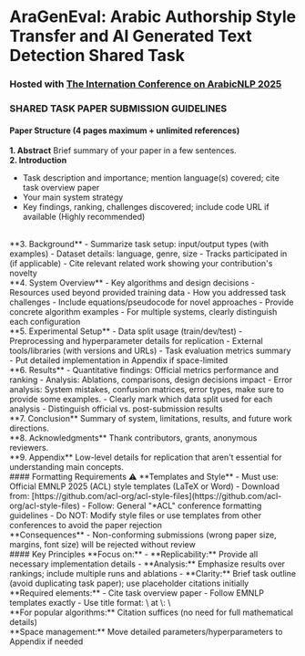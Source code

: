 # **AraGenEval**: Arabic Authorship Style Transfer and AI Generated Text Detection Shared Task 

### Hosted with [The Internation Conference on ArabicNLP 2025](https://arabicnlp2025.sigarab.org/)


### SHARED TASK PAPER SUBMISSION GUIDELINES

#### Paper Structure (4 pages maximum + unlimited references)
**1. Abstract**
Brief summary of your paper in a few sentences.
<br>
**2. Introduction** 
- Task description and importance; mention language(s) covered; cite task overview paper
- Your main system strategy
- Key findings, ranking, challenges discovered; include code URL if available (Highly recommended)
<br>
**3. Background**
- Summarize task setup: input/output types (with examples)
- Dataset details: language, genre, size
- Tracks participated in (if applicable)
- Cite relevant related work showing your contribution's novelty
<br>
**4. System Overview** 
- Key algorithms and design decisions
- Resources used beyond provided training data
- How you addressed task challenges
- Include equations/pseudocode for novel approaches
- Provide concrete algorithm examples
- For multiple systems, clearly distinguish each configuration
<br>
**5. Experimental Setup**
- Data split usage (train/dev/test)
- Preprocessing and hyperparameter details for replication
- External tools/libraries (with versions and URLs)
- Task evaluation metrics summary
- Put detailed implementation in Appendix if space-limited
<br>
**6. Results**
- Quantitative findings: Official metrics performance and ranking
- Analysis: Ablations, comparisons, design decisions impact
- Error analysis: System mistakes, confusion matrices, error types, make sure to provide some examples.
- Clearly mark which data split used for each analysis
- Distinguish official vs. post-submission results
<br>
**7. Conclusion**
Summary of system, limitations, results, and future work directions.
<br>
**8. Acknowledgments**
Thank contributors, grants, anonymous reviewers.
<br>
**9. Appendix**
Low-level details for replication that aren't essential for understanding main concepts.
<br>
#### Formatting Requirements ⚠️
**Templates and Style**
- Must use: Official EMNLP 2025 (ACL) style templates (LaTeX or Word)
- Download from: [https://github.com/acl-org/acl-style-files](https://github.com/acl-org/acl-style-files)
- Follow: General "*ACL" conference formatting guidelines
- Do NOT: Modify style files or use templates from other conferences to avoid the paper rejection
<br>
**Consequences**
- Non-conforming submissions (wrong paper size, margins, font size) will be rejected without review
<br>
#### Key Principles
**Focus on:**
- **Replicability:** Provide all necessary implementation details
- **Analysis:** Emphasize results over rankings; include multiple runs and ablations
- **Clarity:** Brief task outline (avoid duplicating task paper); use placeholder citations initially
<br>
**Required elements:**
- Cite task overview paper
- Follow EMNLP templates exactly
- Use title format: \<Team Name\> at \<Task Name\>: \<Your Contribution\>
<br>
**For popular algorithms:** Citation suffices (no need for full mathematical details)
<br>
**Space management:** Move detailed parameters/hyperparameters to Appendix if needed

